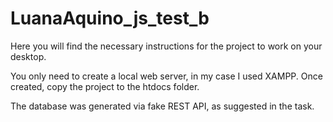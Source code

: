 # LuanaAquino_js_test_b

Here you will find the necessary instructions for the project to work on your desktop.

You only need to create a local web server, in my case I used XAMPP. Once created, copy the project to the htdocs folder.

The database was generated via fake REST API, as suggested in the task.
